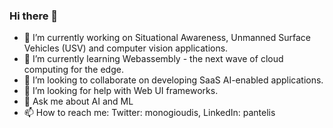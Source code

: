 ### Hi there 👋

- 🔭 I’m currently working on Situational Awareness, Unmanned Surface Vehicles (USV) and computer vision applications.  
- 🌱 I’m currently learning Webassembly - the next wave of cloud computing for the edge. 
- 👯 I’m looking to collaborate on developing SaaS AI-enabled applications.
- 🤔 I’m looking for help with Web UI frameworks.
- 💬 Ask me about AI and ML
- 📫 How to reach me: Twitter: monogioudis, LinkedIn: pantelis

<!--
**pantelis/pantelis** is a ✨ _special_ ✨ repository because its `README.md` (this file) appears on your GitHub profile.

Here are some ideas to get you started:

- 🔭 I’m currently working on ...
- 🌱 I’m currently learning ...
- 👯 I’m looking to collaborate on ...
- 🤔 I’m looking for help with ...
- 💬 Ask me about ...
- 📫 How to reach me: ...
- 😄 Pronouns: ...
- ⚡ Fun fact: ...
-->
